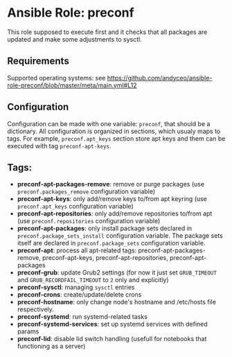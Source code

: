 # Ansible Role: preconf

This role supposed to execute first and it checks that all packages are updated and make some adjustments to sysctl.


## Requirements

Supported operating systems: see https://github.com/andyceo/ansible-role-preconf/blob/master/meta/main.yml#L12


## Configuration

Configuration can be made with one variable: `preconf`, that should be a dictionary. All configuration is organized in sections, which usualy maps to tags. For example, `preconf.apt_keys` section store apt keys and them can be executed with tag `preconf-apt-keys`.


## Tags:

- **preconf-apt-packages-remove**: remove or purge packages (use `preconf.packages_remove` configuration variable)
- **preconf-apt-keys**: only add/remove keys to/from apt keyring (use `preconf.apt_keys` configuration variable)
- **preconf-apt-repositories**: only add/remove repositories to/from apt (use `preconf.repositories` configuration variable)
- **preconf-apt-packages**: only install package sets declared in `preconf.package_sets_install` configuration variable. The package sets itself are declared in `preconf.package_sets` configuration variable.
- **preconf-apt**: process all apt-related tags: preconf-apt-packages-remove, preconf-apt-keys, preconf-apt-repositories, preconf-apt-packages
- **preconf-grub**: update Grub2 settings (for now it just set `GRUB_TIMEOUT` and `GRUB_RECORDFAIL_TIMEOUT` to `2` only and explicitly)
- **preconf-sysctl**: managing `sysctl` entries
- **preconf-crons**: create/update/delete crons
- **preconf-hostname**: only change node's hostname and /etc/hosts file respectively.
- **preconf-systemd**: run systemd-related tasks
- **preconf-systemd-services**: set up systemd services with defined params
- **preconf-lid**: disable lid switch handling (usefull for notebooks that functioning as a server)
